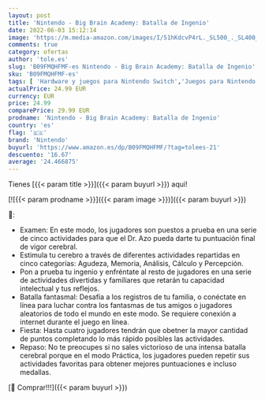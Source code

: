```yaml
---
layout: post
title: 'Nintendo - Big Brain Academy: Batalla de Ingenio'
date: 2022-06-03 15:12:14
image: 'https://m.media-amazon.com/images/I/51hKdcvP4rL._SL500_._SL400_.jpg'
comments: true
category: ofertas
author: 'tole.es'
slug: 'B09FMQHFMF-es Nintendo - Big Brain Academy: Batalla de Ingenio'
sku: 'B09FMQHFMF-es'
tags: [ 'Hardware y juegos para Nintendo Switch','Juegos para Nintendo Switch','Videojuegos','nintendo','🇪🇸', ]
actualPrice: 24.99 EUR
currency: EUR
price: 24.99
comparePrice: 29.99 EUR
prodname: 'Nintendo - Big Brain Academy: Batalla de Ingenio'
country: 'es'
flag: '🇪🇸'
brand: 'Nintendo'
buyurl: 'https://www.amazon.es/dp/B09FMQHFMF/?tag=tolees-21'
descuento: '16.67'
average: '24.466875'
---
```


Tienes [{{< param title >}}]({{< param buyurl >}}) aqui!

[![{{< param prodname >}}]({{< param image >}})]({{< param buyurl >}})

🔎:

- Examen: En este modo, los jugadores son puestos a prueba en una serie de cinco actividades para que el Dr. Azo pueda darte tu puntuación final de vigor cerebral.
- Estimula tu cerebro a través de diferentes actividades repartidas en cinco categorías: Agudeza, Memoria, Análisis, Cálculo y Percepción.
- Pon a prueba tu ingenio y enfréntate al resto de jugadores en una serie de actividades divertidas y familiares que retarán tu capacidad intelectual y tus reflejos.
- Batalla fantasmal: Desafía a los registros de tu familia, o conéctate en línea para luchar contra los fantasmas de tus amigos o jugadores aleatorios de todo el mundo en este modo. Se requiere conexión a internet durante el juego en línea.
- Fiesta: Hasta cuatro jugadores tendrán que obetner la mayor cantidad de puntos completando lo más rápido posibles las actividades.
- Repaso: No te preocupes si no sales victorioso de una intensa batalla cerebral porque en el modo Práctica, los jugadores pueden repetir sus actividades favoritas para obtener mejores puntuaciones e incluso medallas.

[🛒 Comprar!!!]({{< param buyurl >}})
